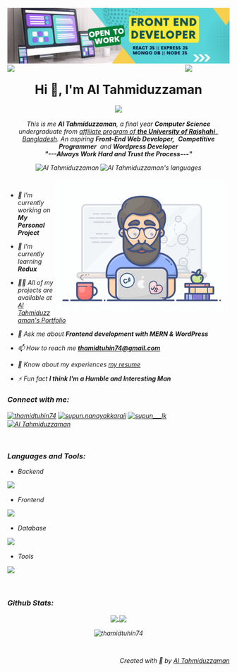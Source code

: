![logo](assets/frontend.png)
<img align="left" src="https://user-images.githubusercontent.com/65187002/144930161-2f783401-8d27-4fdf-a2f7-cc0ba32f1f1f.gif" width="20%" style="display:inline;"><img align="right" src="https://user-images.githubusercontent.com/65187002/144930161-2f783401-8d27-4fdf-a2f7-cc0ba32f1f1f.gif" width="20%" style="display:inline;">

<h1 align="center">Hi 👋, I'm Al Tahmiduzzaman</h1>
<!-- <h3 align="center">A passionate Front End developer from Bangladesh</h3> -->
<p align="center">
  <a href="https://github.com/thamidtuhin74/readme-typing-svg"><img src="https://readme-typing-svg.herokuapp.com?lines=Computer+Science+and+Engineering+Undergraduate;Front+End+Web+Developer;ReactJS+Developer;WordPress+Developer;DS%20|%20AL%20|%20Enthusiast;Aspiring+Learner&center=true&width=500&height=50"></a>
</p>
<p align="center">
  <em>
    This is me <b>Al Tahmiduzzaman</b>, a final year <b>Computer Science</b> undergraduate from <a href="https://www.recr.edu.bd/"> affiliate program of <b> the University of Rajshahi </b>, Bangladesh</a>.
    An aspiring <b>Front-End Web Developer,</b>&nbsp; <b>Competitive Programmer</b>&nbsp; and <b> Wordpress Developer</b> 
  <br>
  <b><i>"---Always Work Hard and Trust the Process---"</i></b>
</p>

<p align="center"> 
 <img src="https://komarev.com/ghpvc/?username=supuna97&label=Profile%20views&color=0e75b6&style=flat" alt="Al Tahmiduzzaman" /> 
 <img src="https://img.shields.io/badge/Languages- C | C++ | Java | JavaScript -green.svg" alt="Al Tahmiduzzaman's languages" />
</p>

<img align="right" alt="Coding" width="400" src="assets/programmer.gif">
<br>

- 🔭 I’m currently working on **My Personal Project**

- 🌱 I’m currently learning **Redux**

- 👨‍💻 All of my projects are available at [Al Tahmiduzzaman's Portfolio](https://tahmidtuhin.sultanscabin.com/)

- 💬 Ask me about **Frontend development with MERN & WordPress**

- 📫 How to reach me **thamidtuhin74@gmail.com**

- 📄 Know about my experiences [my resume](https://drive.google.com/drive/u/0/folders/1CmDZUGdXGedM2ezKAKLSWNRWmSTPiuqh)

- ⚡ Fun fact **I think I'm a Humble and Interesting Man**

<h3 align="left">Connect with me:</h3>
<p align="left">
<a href="https://linkedin.com/in/thamidtuhin74" target="blank"><img align="center" src="https://raw.githubusercontent.com/rahuldkjain/github-profile-readme-generator/master/src/images/icons/Social/linked-in-alt.svg" alt="thamidtuhin74" height="30" width="40" /></a>
<a href="https://fb.com/thamidtuhin74" target="blank"><img align="center" src="https://raw.githubusercontent.com/rahuldkjain/github-profile-readme-generator/master/src/images/icons/Social/facebook.svg" alt="supun.nanayakkaraii" height="30" width="40" /></a>
<a href="https://instagram.com/thamidtuhin74" target="blank"><img align="center" src="https://raw.githubusercontent.com/rahuldkjain/github-profile-readme-generator/master/src/images/icons/Social/instagram.svg" alt="supun___lk" height="30" width="40" /></a>
<a href="https://www.youtube.com/@thamidtuhin74" target="blank"><img align="center" src="https://raw.githubusercontent.com/rahuldkjain/github-profile-readme-generator/master/src/images/icons/Social/youtube.svg" alt="Al Tahmiduzzaman" height="30" width="40" /></a>
</p>
<br>
<h3 align="left">Languages and Tools:</h3>

- Backend
<p align="left">
  <a href="https://skillicons.dev">
    <img src="https://skillicons.dev/icons?i=express,nodejs,mongodb" />
  </a>
</p>

- Frontend
<p align="left">
  <a href="https://skillicons.dev">
    <img src="https://skillicons.dev/icons?i=js,react,redux,tailwind,bootstrap,html,css" />
  </a>
</p>

- Database
<p align="left">
  <a href="https://skillicons.dev">
    <img src="https://skillicons.dev/icons?i=mongodb,mysql" />
  </a>
</p>

<!-- - Cloud Servers
<p align="left">
  <a href="https://skillicons.dev">
    <img src="https://skillicons.dev/icons?i=azure,aws,gcp,firebase" />
  </a>
</p> -->

- Tools
<p align="left">
  <a href="https://skillicons.dev">
    <img src="https://skillicons.dev/icons?i=git,figma,photoshop,vscode,postman,firebase,netlify,vercel " />
  </a>
</p>
<br/>

<h3 align="left">Github Stats:</h3>

<p align="center">
  <a href="https://github.com/thamidtuhin74">
    <img align="center"  height="175px" src="https://github-readme-stats.vercel.app/api?username=thamidtuhin74&show_icons=true&hide_border=true&title_color=94b4a4&amp&icon_color=FFFFFF&amp&text_color=FFFFFF&amp&bg_color=000000&count_private=true&include_all_commits=true"/>
  </a>
  <a href="https://github.com/thamidtuhin74">
    <img align="center" height="175px"  src="https://github-readme-stats.vercel.app/api/top-langs/?username=thamidtuhin74&text_color=FFFFFF&bg_color=000000&title_color=94b4a4&langs_count=15&layout=compact&hide_border=true" />
  </a>
</p>
  <p align="center"><img align="center" src="https://github-readme-streak-stats.herokuapp.com/?user=thamidtuhin74&text_color=FFFFFF&bg_color=000000&title_color=94b4a4&langs_count=15&layout=compact&hide_border=true" alt="thamidtuhin74" /></p>
  

<br>
<p align="right" > Created with 🧡 by <a href="https://tahmidtuhin.com">Al Tahmiduzzaman</a></p>
